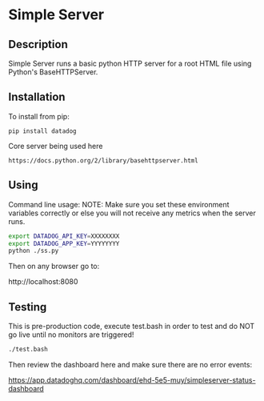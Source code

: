 <!-- TITLE/ -->
<h1>Simple Server</h1>
<!-- /TITLE -->

Description
------------
Simple Server runs a basic python HTTP server for a root HTML file using Python's BaseHTTPServer.

Installation
------------
To install from pip:

    pip install datadog
    
Core server being used here

    https://docs.python.org/2/library/basehttpserver.html

## Using
Command line usage:
NOTE: Make sure you set these environment variables correctly or else you will not receive any metrics when the server runs.
``` bash
export DATADOG_API_KEY=XXXXXXXX
export DATADOG_APP_KEY=YYYYYYYY
python ./ss.py
```
Then on any browser go to:

http://localhost:8080

## Testing
This is pre-production code, execute test.bash in order to test and do NOT go live until no monitors are triggered!
``` bash
./test.bash
```
Then review the dashboard here and make sure there are no error events:

https://app.datadoghq.com/dashboard/ehd-5e5-muy/simpleserver-status-dashboard
